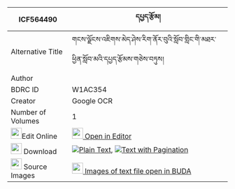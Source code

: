 |ICF564490|དཔྱད་རྩོམ། 
| --- | --- 
|Alternative Title |གངས་ལྗོངས་འཇིགས་མེད་ཤེས་རིག་ནོར་བུའི་སློབ་གླིང་གི་མཐར་ཕྱིན་སློབ་མའི་དཔྱད་རྩོམས་གཅེས་བཏུས།
|Author | 
|BDRC ID | W1AC354
|Creator | Google OCR
|Number of Volumes| 1
|<img width="25" src="https://img.icons8.com/color/25/000000/edit-property.png">Edit Online| [<img width="25" src="https://avatars.githubusercontent.com/u/45091458?s=200&v=4"> Open in Editor](http://editor.openpecha.org/ICF564490)
|<img width="25" src="https://img.icons8.com/fluent/48/000000/download-2.png"/>  Download | [![](https://img.icons8.com/color/20/000000/txt.png)Plain Text](https://github.com/Openpecha/ICF564490/releases/download/v1/che_tsom_plain_ICF564490.zip), [![](https://img.icons8.com/color/20/000000/txt.png)Text with Pagination](https://github.com/Openpecha/ICF564490/releases/download/v1/che_tsom_pages_ICF564490.zip)
|<img width="25" src="https://img.icons8.com/plasticine/100/000000/pictures-folder.png"/>  Source Images | [<img width="25" src="https://library.bdrc.io/icons/BUDA-small.svg"> Images of text file open in BUDA](https://library.bdrc.io/show/bdr:W1AC354)